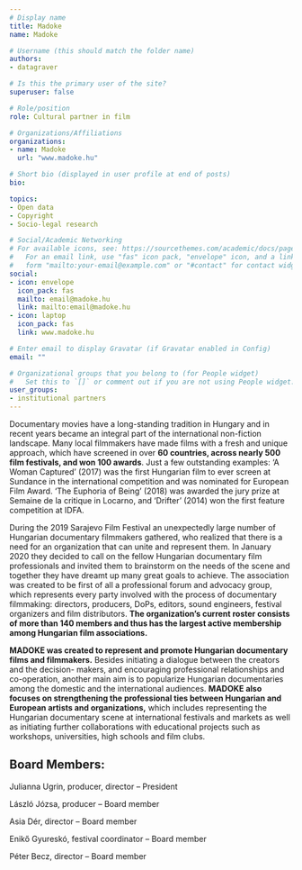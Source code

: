 ```yaml
---
# Display name
title: Madoke
name: Madoke

# Username (this should match the folder name)
authors:
- datagraver

# Is this the primary user of the site?
superuser: false

# Role/position
role: Cultural partner in film

# Organizations/Affiliations
organizations:
- name: Madoke
  url: "www.madoke.hu"  

# Short bio (displayed in user profile at end of posts)
bio: 

topics:
- Open data
- Copyright
- Socio-legal research

# Social/Academic Networking
# For available icons, see: https://sourcethemes.com/academic/docs/page-builder/#icons
#   For an email link, use "fas" icon pack, "envelope" icon, and a link in the
#   form "mailto:your-email@example.com" or "#contact" for contact widget.
social:
- icon: envelope
  icon_pack: fas 
  mailto: email@madoke.hu 
  link: mailto:email@madoke.hu
- icon: laptop
  icon_pack: fas
  link: www.madoke.hu 

# Enter email to display Gravatar (if Gravatar enabled in Config)
email: ""

# Organizational groups that you belong to (for People widget)
#   Set this to `[]` or comment out if you are not using People widget.
user_groups:
- institutional partners
---
```


Documentary movies have a long-standing tradition in Hungary and in recent years became an integral part of the international non-fiction landscape. Many local filmmakers have made films with a fresh and unique approach, which have screened in over **60 countries, across nearly 500 film festivals, and won 100 awards**. Just a few outstanding examples: ‘A Woman Captured’ (2017) was the first Hungarian film to ever screen at Sundance in the international competition and was nominated for European Film Award. ‘The Euphoria of Being’ (2018) was awarded the jury prize at Semaine de la critique in Locarno, and ‘Drifter’ (2014) won the first feature competition at IDFA.

During the 2019 Sarajevo Film Festival an unexpectedly large number of Hungarian documentary filmmakers gathered, who realized that there is a need for an organization that can unite and represent them. In January 2020 they decided to call on the fellow Hungarian documentary film professionals and invited them to brainstorm on the needs of the scene and together they have dreamt up many great goals to achieve. The association was created to be first of all a professional forum and advocacy group, which represents every party involved with the process of documentary filmmaking: directors, producers, DoPs, editors, sound engineers, festival organizers and film distributors. **The organization’s current roster consists of more than 140 members and thus has the largest active membership among Hungarian film associations.**

**MADOKE was created to represent and promote Hungarian documentary films and filmmakers.** Besides initiating a dialogue between the creators and the decision- makers, and encouraging professional relationships and co-operation, another main aim is to popularize Hungarian documentaries among the domestic and the international audiences. **MADOKE also focuses on strengthening the professional ties between Hungarian and European artists and organizations,** which includes representing the Hungarian documentary scene at international festivals and markets as well as initiating further collaborations with educational projects such as workshops, universities, high schools and film clubs.

## Board Members:

Julianna Ugrin, producer, director – President

László Józsa, producer – Board member

Asia Dér, director – Board member

Enikő Gyureskó, festival coordinator – Board member

Péter Becz, director – Board member